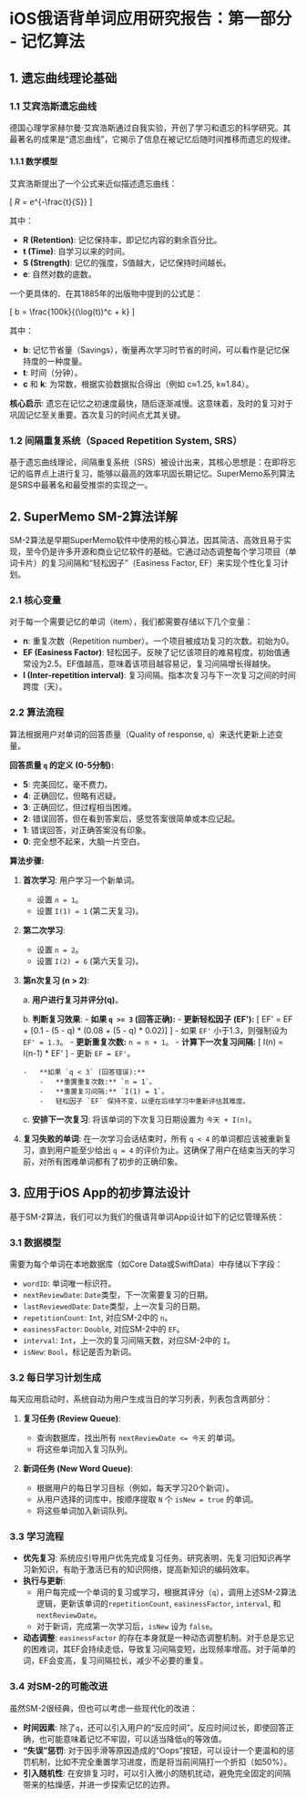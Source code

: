 # iOS俄语背单词应用研究报告：第一部分 - 记忆算法

## 1. 遗忘曲线理论基础

### 1.1 艾宾浩斯遗忘曲线

德国心理学家赫尔曼·艾宾浩斯通过自我实验，开创了学习和遗忘的科学研究。其最著名的成果是“遗忘曲线”，它揭示了信息在被记忆后随时间推移而遗忘的规律。

#### 1.1.1 数学模型

艾宾浩斯提出了一个公式来近似描述遗忘曲线：

\[
_R_ = e^{-\frac{t}{S}}
\]

其中：
- **R (Retention)**: 记忆保持率，即记忆内容的剩余百分比。
- **t (Time)**: 自学习以来的时间。
- **S (Strength)**: 记忆的强度，S值越大，记忆保持时间越长。
- **e**: 自然对数的底数。

一个更具体的、在其1885年的出版物中提到的公式是：

\[
b = \frac{100k}{(\log(t))^c + k}
\]

其中：
- **b**: 记忆节省量（Savings），衡量再次学习时节省的时间，可以看作是记忆保持度的一种度量。
- **t**: 时间（分钟）。
- **c** 和 **k**: 为常数，根据实验数据拟合得出（例如 c≈1.25, k≈1.84）。

**核心启示**: 遗忘在记忆之初速度最快，随后逐渐减慢。这意味着，及时的复习对于巩固记忆至关重要。首次复习的时间点尤其关键。

### 1.2 间隔重复系统（Spaced Repetition System, SRS）

基于遗忘曲线理论，间隔重复系统（SRS）被设计出来，其核心思想是：在即将忘记的临界点上进行复习，能够以最高的效率巩固长期记忆。SuperMemo系列算法是SRS中最著名和最受推崇的实现之一。

## 2. SuperMemo SM-2算法详解

SM-2算法是早期SuperMemo软件中使用的核心算法，因其简洁、高效且易于实现，至今仍是许多开源和商业记忆软件的基础。它通过动态调整每个学习项目（单词卡片）的复习间隔和“轻松因子”（Easiness Factor, EF）来实现个性化复习计划。

### 2.1 核心变量

对于每一个需要记忆的单词（item），我们都需要存储以下几个变量：

- **n**: 重复次数（Repetition number）。一个项目被成功复习的次数。初始为0。
- **EF (Easiness Factor)**: 轻松因子。反映了记忆该项目的难易程度。初始值通常设为2.5。EF值越高，意味着该项目越容易记，复习间隔增长得越快。
- **I (Inter-repetition interval)**: 复习间隔。指本次复习与下一次复习之间的时间跨度（天）。

### 2.2 算法流程

算法根据用户对单词的回答质量（Quality of response, `q`）来迭代更新上述变量。

**回答质量 `q` 的定义 (0-5分制):**
- **5**: 完美回忆，毫不费力。
- **4**: 正确回忆，但略有迟疑。
- **3**: 正确回忆，但过程相当困难。
- **2**: 错误回答，但在看到答案后，感觉答案很简单或本应记起。
- **1**: 错误回答，对正确答案没有印象。
- **0**: 完全想不起来，大脑一片空白。

**算法步骤:**

1.  **首次学习**: 用户学习一个新单词。
    -   设置 `n = 1`。
    -   设置 `I(1) = 1` (第二天复习)。

2.  **第二次学习**:
    -   设置 `n = 2`。
    -   设置 `I(2) = 6` (第六天复习)。
    
3.  **第n次复习 (n > 2)**:

    a.  **用户进行复习并评分(q)**。

    b.  **判断复习效果**: 
        -   **如果 `q >= 3` (回答正确):**
            -   **更新轻松因子 (EF'):** 
                \[
                EF' = EF + [0.1 - (5 - q) * (0.08 + (5 - q) * 0.02)]
                \]
                -   如果 `EF'` 小于1.3，则强制设为 `EF' = 1.3`。
            -   **更新重复次数:** `n = n + 1`。
            -   **计算下一次复习间隔:** 
                \[
                I(n) = I(n-1) * EF'
                \]
            -   更新 `EF = EF'`。

        -   **如果 `q < 3` (回答错误):**
            -   **重置重复次数:** `n = 1`。
            -   **重置复习间隔:** `I(1) = 1`。
            -   轻松因子 `EF` 保持不变，以便在后续学习中重新评估其难度。

    c.  **安排下一次复习**: 将该单词的下次复习日期设置为 `今天 + I(n)`。

4.  **复习失败的单词**: 在一次学习会话结束时，所有 `q < 4` 的单词都应该被重新复习，直到用户能至少给出 `q = 4` 的评价为止。这确保了用户在结束当天的学习前，对所有困难单词都有了初步的正确印象。

## 3. 应用于iOS App的初步算法设计

基于SM-2算法，我们可以为我们的俄语背单词App设计如下的记忆管理系统：

### 3.1 数据模型

需要为每个单词在本地数据库（如Core Data或SwiftData）中存储以下字段：

- `wordID`: 单词唯一标识符。
- `nextReviewDate`: `Date`类型，下一次需要复习的日期。
- `lastReviewedDate`: `Date`类型，上一次复习的日期。
- `repetitionCount`: `Int`, 对应SM-2中的 `n`。
- `easinessFactor`: `Double`, 对应SM-2中的 `EF`。
- `interval`: `Int`，上一次的复习间隔天数，对应SM-2中的 `I`。
- `isNew`: `Bool`，标记是否为新词。

### 3.2 每日学习计划生成

每天应用启动时，系统自动为用户生成当日的学习列表，列表包含两部分：

1.  **复习任务 (Review Queue)**:
    -   查询数据库，找出所有 `nextReviewDate <= 今天` 的单词。
    -   将这些单词加入复习队列。

2.  **新词任务 (New Word Queue)**:
    -   根据用户的每日学习目标（例如，每天学习20个新词）。
    -   从用户选择的词库中，按顺序提取 `N` 个 `isNew = true` 的单词。
    -   将这些单词加入新词队列。

### 3.3 学习流程

-   **优先复习**: 系统应引导用户优先完成复习任务。研究表明，先复习旧知识再学习新知识，有助于激活已有的知识网络，提高新知识的编码效率。
-   **执行与更新**: 
    -   用户每完成一个单词的复习或学习，根据其评分（`q`），调用上述SM-2算法逻辑，更新该单词的`repetitionCount`, `easinessFactor`, `interval`, 和 `nextReviewDate`。
    -   对于新词，完成第一次学习后，`isNew` 设为 `false`。
-   **动态调整**: `easinessFactor` 的存在本身就是一种动态调整机制。对于总是忘记的困难词，其EF会持续走低，导致复习间隔变短，出现频率增高。对于简单的词，EF会变高，复习间隔拉长，减少不必要的重复。

### 3.4 对SM-2的可能改进

虽然SM-2很经典，但也可以考虑一些现代化的改进：

- **时间因素**: 除了`q`，还可以引入用户的“反应时间”。反应时间过长，即使回答正确，也可能意味着记忆不牢固，可以适当降低`q`的等效值。
- **“失误”惩罚**: 对于因手滑等原因造成的“Oops”按钮，可以设计一个更温和的惩罚机制，比如不完全重置学习进度，而是将当前间隔打一个折扣（如50%）。
- **引入随机性**: 在安排复习时，可以引入微小的随机扰动，避免完全固定的间隔带来的枯燥感，并进一步探索记忆的边界。
